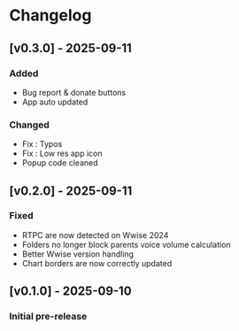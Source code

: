 # Changelog

## [v0.3.0] - 2025-09-11
### Added
- Bug report & donate buttons
- App auto updated

### Changed
- Fix : Typos
- Fix : Low res app icon
- Popup code cleaned

## [v0.2.0] - 2025-09-11
### Fixed
- RTPC are now detected on Wwise 2024
- Folders no longer block parents voice volume calculation
- Better Wwise version handling
- Chart borders are now correctly updated

## [v0.1.0] - 2025-09-10
### Initial pre-release
